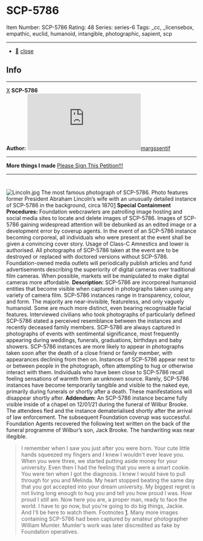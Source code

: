 # SCP-5786
Item Number: SCP-5786
Rating: 48
Series: series-6
Tags: _cc, _licensebox, empathic, euclid, humanoid, intangible, photographic, sapient, scp

---

  * [](javascript:;)
[close](javascript:;)
## Info
* * *
[X](javascript:;)
**SCP-5786**  
**Author:** [![margssentif](https://www.wikidot.com/avatar.php?userid=3861605&amp;size=small&amp;timestamp=1742520085)](http://www.wikidot.com/user:info/margssentif)[margssentif](http://www.wikidot.com/user:info/margssentif)
* * *
**More things I made**
[Please Sign This Petition!!!](http://scp-wiki.wikidot.com/petition-to-ban-margssentif)
* * *

# 
# 
![Lincoln.jpg](https://scp-wiki.wdfiles.com/local--files/scp-5786/Lincoln.jpg)
The most famous photograph of SCP-5786. Photo features former President Abraham Lincoln’s wife with an unusually detailed instance of SCP-5786 in the background, circa 1870[1](javascript:;)
**Special Containment Procedures:** Foundation webcrawlers are patrolling image hosting and social media sites to locate and delete images of SCP-5786. Images of SCP-5786 gaining widespread attention will be debunked as an edited image or a development error by coverup agents.
In the event of an SCP-5786 instance becoming corporeal, all individuals who were present at the event shall be given a convincing cover story. Usage of Class-C Amnestics and lower is authorised. All photographs of SCP-5786 taken at the event are to be destroyed or replaced with doctored versions without SCP-5786.
Foundation-owned media outlets will periodically publish articles and fund advertisements describing the superiority of digital cameras over traditional film cameras. When possible, markets will be manipulated to make digital cameras more affordable.
**Description:** SCP-5786 are incorporeal humanoid entities that become visible when captured in photographs taken using any variety of camera film.
SCP-5786 instances range in transparency, colour, and form. The majority are near-invisible, featureless, and only vaguely humanoid. Some are much more distinct, even bearing recognisable facial features. Interviewed civilians who took photographs of particularly defined SCP-5786 stated a perceived resemblance between the instances and recently deceased family members.
SCP-5786 are always captured in photographs of events with sentimental significance, most frequently appearing during weddings, funerals, graduations, birthdays and baby showers. SCP-5786 instances are more likely to appear in photographs taken soon after the death of a close friend or family member, with appearances declining from then on.
Instances of SCP-5786 appear next to or between people in the photograph, often attempting to hug or otherwise interact with them. Individuals who have been close to SCP-5786 recall feeling sensations of warmth from an unknown source.
Rarely, SCP-5786 instances have become temporarily tangible and visible to the naked eye, primarily during funerals or shortly after a death. These manifestations will disappear shortly after.
**Addendum:** An SCP-5786 instance became fully visible inside of a chapel on 12/01/21 during the funeral of Wilbur Brooke. The attendees fled and the instance dematerialised shortly after the arrival of law enforcement. The subsequent Foundation coverup was successful.
Foundation Agents recovered the following text written on the back of the funeral programme of Wilbur’s son, Jack Brooke. The handwriting was near illegible.
> I remember when I saw you just after you were born. Your cute little hands squeezed my fingers and I knew I wouldn't ever leave you.
> When you were three, we started putting aside money for your university. Even then I had the feeling that you were a smart cookie.
> You were ten when I got the diagnosis. I knew I would have to pull through for you and Melinda.
> My heart stopped beating the same day that you got accepted into your dream university. My biggest regret is not living long enough to hug you and tell you how proud I was. How proud I _still_ am.
> Now here you are, a proper man, ready to face the world.
> I have to go now, but you're going to do big things, Jackie.  
>  And I'll be here to watch them.
Footnotes
[1](javascript:;). Many more images containing SCP-5786 had been captured by amateur photographer William Mumler. Mumler's work was later discredited as fake by Foundation operatives.